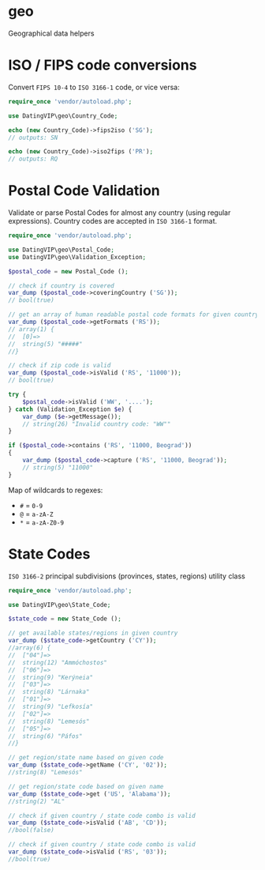 geo
===

Geographical data helpers

ISO / FIPS code conversions
===========================

Convert `FIPS 10-4` to `ISO 3166-1` code, or vice versa:

```php
require_once 'vendor/autoload.php';

use DatingVIP\geo\Country_Code;

echo (new Country_Code)->fips2iso ('SG');
// outputs: SN

echo (new Country_Code)->iso2fips ('PR');
// outputs: RQ
```

Postal Code Validation
======================

Validate or parse Postal Codes for almost any country (using regular expressions).
Country codes are accepted in `ISO 3166-1` format.

```php
require_once 'vendor/autoload.php';

use DatingVIP\geo\Postal_Code;
use DatingVIP\geo\Validation_Exception;

$postal_code = new Postal_Code ();

// check if country is covered
var_dump ($postal_code->coveringCountry ('SG'));
// bool(true)

// get an array of human readable postal code formats for given country
var_dump ($postal_code->getFormats ('RS'));
// array(1) {
//  [0]=>
//  string(5) "#####"
//}

// check if zip code is valid
var_dump ($postal_code->isValid ('RS', '11000'));
// bool(true)

try {
	$postal_code->isValid ('WW', '....');
} catch (Validation_Exception $e) {
	var_dump ($e->getMessage());
	// string(26) "Invalid country code: "WW""
}

if ($postal_code->contains ('RS', '11000, Beograd'))
{
	var_dump ($postal_code->capture ('RS', '11000, Beograd'));
	// string(5) "11000"
}
```

Map of wildcards to regexes:
+ `#` = `0-9`
+ `@` = `a-zA-Z`
+ `*` = `a-zA-Z0-9`

State Codes
===========

`ISO 3166-2` principal subdivisions (provinces, states, regions) utility class

```php
require_once 'vendor/autoload.php';

use DatingVIP\geo\State_Code;

$state_code = new State_Code ();

// get available states/regions in given country
var_dump ($state_code->getCountry ('CY'));
//array(6) {
//  ["04"]=>
//  string(12) "Ammóchostos"
//  ["06"]=>
//  string(9) "Kerýneia"
//  ["03"]=>
//  string(8) "Lárnaka"
//  ["01"]=>
//  string(9) "Lefkosía"
//  ["02"]=>
//  string(8) "Lemesós"
//  ["05"]=>
//  string(6) "Páfos"
//}

// get region/state name based on given code
var_dump ($state_code->getName ('CY', '02'));
//string(8) "Lemesós"

// get region/state code based on given name
var_dump ($state_code->get ('US', 'Alabama'));
//string(2) "AL"

// check if given country / state code combo is valid
var_dump ($state_code->isValid ('AB', 'CD'));
//bool(false)

// check if given country / state code combo is valid
var_dump ($state_code->isValid ('RS', '03'));
//bool(true)
```